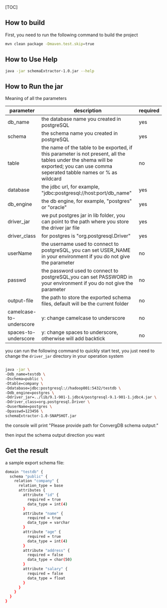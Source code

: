 [TOC]

## How to build

First, you need to run the following command to build the project
```bash
mvn clean package -Dmaven.test.skip=true
```

## How to Use Help
```bash
java -jar schemaExtractor-1.0.jar --help
```


## How to Run the jar

Meaning of all the parameters

| parameter               | description                                                  | required |
| ----------------------- | ------------------------------------------------------------ | -------- |
| db_name                 | the database name you created in postgreSQL                  | yes      |
| schema                  | the schema name you created in postgreSQL                    | yes      |
| table                   | the name of the table to be exported, if this parameter is not present, all the tables under the shema will be exported; you can use comma seperated tabble names or % as wildcard                     | no      |
| database                | the jdbc url, for example, "jdbc:postgresql://host:port/db_name" | yes      |
| db_engine               | the db engine, for example, "postgres" or "oracle" | yes      |
| driver_jar              | we put postgres jar in lib folder, you can point to the path where you store the driver jar file | yes      |
| driver_class            | for postgres is "org.postgresql.Driver"              | yes      |
| userName                | the username used to connect to postgreSQL, you can set  USER_NAME in your environment if you do not give the parameter | no       |
| passwd                  | the password used to connect to postgreSQL,you can set  PASSWORD in your environment if you do not give the parameter | no       |
| output-file             | the path to store the exported schema files, default will be the current folder                            | no       |
| camelcase-to-underscore | y: change camelcase to underscore | no       |
| spaces-to-underscore    | y: change spaces to underscore, otherwise will add backtick | no       |

you can run the following command to quickly start test, you just need to change the <code>driver_jar</code> directory in your operation system


```bash

java -jar \
-Ddb_name=testdb \
-Dschema=public \
-Dtable=company \
-Ddatabase=jdbc:postgresql://hadoop001:5432/testdb \
-Ddb_engine=postgres \
-Ddriver_jar=../lib/9.1-901-1.jdbc4/postgresql-9.1-901-1.jdbc4.jar \
-Ddriver_class=org.postgresql.Driver \
-DuserName=postgres \
-Dpasswd=123456 \
schemaExtractor-1.0-SNAPSHOT.jar

```

 the console will print "Please provide path for ConvergDB schema output:"

then input the schema output direction you want

## Get the result

a sample export schema file:

```bash
domain "testdb" {
  schema "public" {
    relation "company" {
      relation_type = base
      attributes {
        attribute "id" {
          required = true
          data_type = int(4)
        }
        attribute "name" {
          required = true
          data_type = varchar
        }
        attribute "age" {
          required = true
          data_type = int(4)
        }
        attribute "address" {
          required = false
          data_type = char(50)
        }
        attribute "salary" {
          required = false
          data_type = float
        }
      }
    }
  }
}


```


